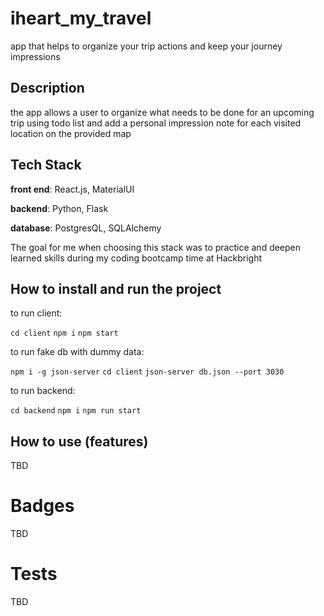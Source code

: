 # iheart_my_travel

app that helps to organize your trip actions and keep your journey impressions

## Description

the app allows a user to organize what needs to be done for an upcoming trip using todo list and add a personal impression note for each visited location on the provided map

## Tech Stack

**front end**: React.js, MaterialUI

**backend**: Python, Flask

**database**: PostgresQL, SQLAlchemy

The goal for me when choosing this stack was to practice and deepen learned skills during my coding bootcamp time at Hackbright

## How to install and run the project

to run client:

```cd client```
```npm i```
```npm start```

to run fake db with dummy data:

```npm i -g json-server```
```cd client```
```json-server db.json --port 3030```

to run backend:

```cd backend```
```npm i```
```npm run start```

## How to use (features)

TBD


# Badges

TBD

# Tests
TBD
